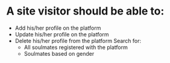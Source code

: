 # A site visitor should be able to:

- Add his/her profile on the platform
- Update his/her profile on the platform
- Delete his/her profile from the platform
  Search for:
  - All soulmates registered with the platform
  - Soulmates based on gender